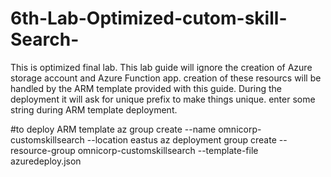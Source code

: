 # 6th-Lab-Optimized-cutom-skill-Search-
This is optimized final lab. This lab guide will ignore the creation of Azure storage account and Azure Function app. creation of these resourcs will be handled by the ARM template provided with this guide. 
During the deployment it will ask for unique prefix to make things unique. enter some string during ARM template deployment.

#to deploy ARM template
az group create --name omnicorp-customskillsearch --location eastus
az deployment group create --resource-group omnicorp-customskillsearch --template-file azuredeploy.json